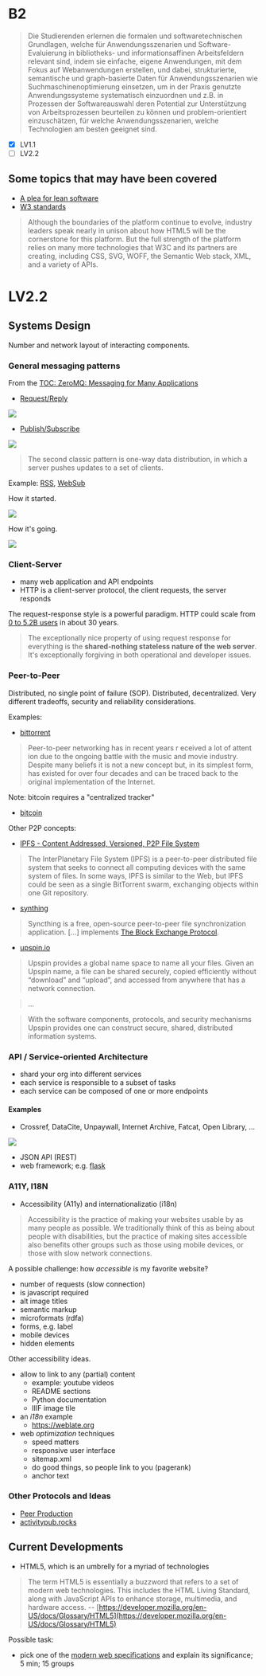 # B2

> Die Studierenden erlernen die formalen und softwaretechnischen
Grundlagen, welche für Anwendungsszenarien und Software-Evaluierung in
bibliotheks- und informationsaffinen Arbeitsfeldern relevant sind, indem sie
einfache, eigene Anwendungen, mit dem Fokus auf Webanwendungen erstellen, und
dabei, strukturierte, semantische und graph-basierte Daten für Anwendungsszenarien wie Suchmaschinenoptimierung einsetzen, um in der Praxis
genutzte Anwendungssysteme systematisch einzuordnen und z.B. in Prozessen der
Softwareauswahl deren Potential zur Unterstützung von Arbeitsprozessen
beurteilen zu können und problem-orientiert einzuschätzen, für welche
Anwendungsszenarien, welche Technologien am besten geeignet sind.

* [x] LV1.1
* [ ] LV2.2

## Some topics that may have been covered

* [A plea for lean software](https://cr.yp.to/bib/1995/wirth.pdf)
* [W3 standards](https://www.w3.org/standards/)

> Although the boundaries of the platform continue to evolve, industry leaders
> speak nearly in unison about how HTML5 will be the cornerstone for this
> platform. But the full strength of the platform relies on many more
> technologies that W3C and its partners are creating, including CSS, SVG,
> WOFF, the Semantic Web stack, XML, and a variety of APIs.

# LV2.2

## Systems Design

Number and network layout of interacting components.

### General messaging patterns

From the [TOC: ZeroMQ: Messaging for Many Applications](http://www.gbv.de/dms/tib-ub-hannover/725624620.pdf)

* [Request/Reply](https://zguide.zeromq.org/docs/chapter1/#Ask-and-Ye-Shall-Receive)

![](https://zguide.zeromq.org/images/fig2.png)

* [Publish/Subscribe](https://zguide.zeromq.org/docs/chapter1/#Getting-the-Message-Out)

![](https://zguide.zeromq.org/images/fig4.png)

> The second classic pattern is one-way data distribution, in which a server
> pushes updates to a set of clients.

Example: [RSS](https://en.wikipedia.org/wiki/RSS), [WebSub](https://en.wikipedia.org/wiki/WebSub)

How it started.

![](https://zguide.zeromq.org/images/fig7.png)

How it's going.

![](https://zguide.zeromq.org/images/fig8.png)

### Client-Server

* many web application and API endpoints
* HTTP is a client-server protocol, the client requests, the server responds

The request-response style is a powerful paradigm. HTTP could scale from
[0 to 5.2B users](https://www.internetlivestats.com/internet-users/) in about 30 years.

> The exceptionally nice property of using request response for everything is
> the **shared-nothing stateless nature of the web server**. It's exceptionally
> forgiving in both operational and developer issues.

### Peer-to-Peer

Distributed, no single point of failure (SOP). Distributed, decentralized. Very
different tradeoffs, security and reliability considerations.

Examples:

* [bittorrent](https://web.cs.ucla.edu/classes/cs217/05BitTorrent.pdf)

> Peer-to-peer networking has in recent years r eceived a lot of attent ion due
> to the ongoing battle with the music and movie industry. Despite many beliefs
> it is not a new concept but, in its simplest form, has existed for over four
> decades and can be traced back to the original implementation of the
> Internet.

Note: bitcoin requires a "centralized tracker"

* [bitcoin](https://www.ussc.gov/sites/default/files/pdf/training/annual-national-training-seminar/2018/Emerging_Tech_Bitcoin_Crypto.pdf)

Other P2P concepts:

* [IPFS - Content Addressed, Versioned, P2P File System](https://ipfs.io/ipfs/QmR7GSQM93Cx5eAg6a6yRzNde1FQv7uL6X1o4k7zrJa3LX/ipfs.draft3.pdf)

> The InterPlanetary File System (IPFS) is a peer-to-peer distributed file
> system that seeks to connect all computing devices with the same system of
> files. In some ways, IPFS is similar to the Web, but IPFS could be seen as a
> single BitTorrent swarm, exchanging objects within one Git repository.

* [synthing](https://en.wikipedia.org/wiki/Syncthing)

> Syncthing is a free, open-source peer-to-peer file synchronization
> application. [...] implements [The Block Exchange
> Protocol](https://docs.syncthing.net/specs/bep-v1.html).

* [upspin.io](https://upspin.io/doc/overview.md)

> Upspin provides a global name space to name all your files. Given an Upspin
> name, a file can be shared securely, copied efficiently without “download”
> and “upload”, and accessed from anywhere that has a network connection.

> ...

> With the software components, protocols, and security mechanisms Upspin
> provides one can construct secure, shared, distributed information systems.


### API / Service-oriented Architecture

* shard your org into different services
* each service is responsible to a subset of tasks
* each service can be composed of one or more endpoints

#### Examples

* Crossref, DataCite, Unpaywall, Internet Archive, Fatcat, Open Library, ...

![](https://covers.openlibrary.org/b/id/11442310-M.jpg)

* JSON API (REST)
* web framework; e.g. [flask](https://flask.palletsprojects.com)

### A11Y, I18N

* Accessibility (A11y) and internationalizatio (i18n)

> Accessibility is the practice of making your websites usable by as many
> people as possible. We traditionally think of this as being about people with
> disabilities, but the practice of making sites accessible also benefits other
> groups such as those using mobile devices, or those with slow network
> connections.

A possible challenge: how *accessible* is my favorite website?

* number of requests (slow connection)
* is javascript required
* alt image titles
* semantic markup
* microformats (rdfa)
* forms, e.g. label
* mobile devices
* hidden elements

Other accessibility ideas.

* allow to link to any (partial) content
    * example: youtube videos
    * README sections
    * Python documentation
    * IIIF image tile
* an *i18n* example
    * https://weblate.org
* web *optimization* techniques
    * speed matters
    * responsive user interface
    * sitemap.xml
    * do good things, so people link to you (pagerank)
    * anchor text

### Other Protocols and Ideas

* [Peer Production](https://en.wikipedia.org/wiki/Peer_production)
* [activitypub.rocks](https://activitypub.rocks/)

## Current Developments

* HTML5, which is an umbrelly for a myriad of technologies

> The term HTML5 is essentially a buzzword that refers to a set of modern web
> technologies. This includes the HTML Living Standard, along with JavaScript
> APIs to enhance storage, multimedia, and hardware access. -- [https://developer.mozilla.org/en-US/docs/Glossary/HTML5](https://developer.mozilla.org/en-US/docs/Glossary/HTML5)

Possible task:

* pick one of the [modern web
  specifications](https://developer.mozilla.org/en-US/docs/Web/API#specifications)
  and explain its significance; 5 min; 15 groups

